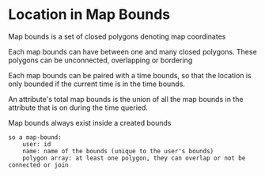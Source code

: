 # Location in Map Bounds

Map bounds is a set of closed polygons denoting map coordinates

Each map bounds can have between one and many closed polygons. These polygons can be unconnected, overlapping or bordering

Each map bounds can be paired with a time bounds, so that the location is only bounded if the current time is in the time bounds.

An attribute's total map bounds is the union of all the map bounds in the attribute that is on during the time queried.

Map bounds always exist inside a created bounds

    so a map-bound:
        user: id
        name: name of the bounds (unique to the user's bounds)
        polygon array: at least one polygon, they can overlap or not be connected or join